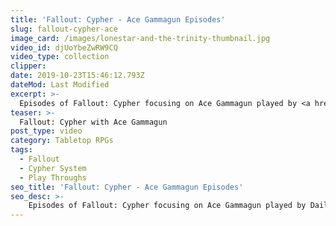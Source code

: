 ```yaml
---
title: 'Fallout: Cypher - Ace Gammagun Episodes'
slug: fallout-cypher-ace
image_card: /images/lonestar-and-the-trinity-thumbnail.jpg
video_id: djUoYbeZwRW9CQ
video_type: collection
clipper:
date: 2019-10-23T15:46:12.793Z
dateMod: Last Modified
excerpt: >-
  Episodes of Fallout: Cypher focusing on Ace Gammagun played by <a href="https://twitch.tv/dailyeraser" target="_blank">DailyEraser<a/>
teaser: >-
  Fallout: Cypher with Ace Gammagun
post_type: video
category: Tabletop RPGs
tags:
  - Fallout
  - Cypher System
  - Play Throughs
seo_title: 'Fallout: Cypher - Ace Gammagun Episodes'
seo_desc: >-
    Episodes of Fallout: Cypher focusing on Ace Gammagun played by DailyEraser. Fallout: Cypher is an on-going tabletop roleplay campaign set in the Fallout universe for the Cypher System.
---
```

